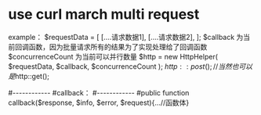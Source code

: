 # use curl march multi request
example：
$requestData = [
  [....请求数据1],
  [....请求数据2],
];
$callback 为当前回调函数，因为批量请求所有的结果为了实现处理给了回调函数
$concurrenceCount 为当前可以并行数量
$http = new HttpHelper( $requestData, $callback, $concurrenceCount );
$http::post();  //当然也可以是$http::get();

#------------
#callback：
#------------
#public function callback($response, $info, $error, $request){...//函数体}

